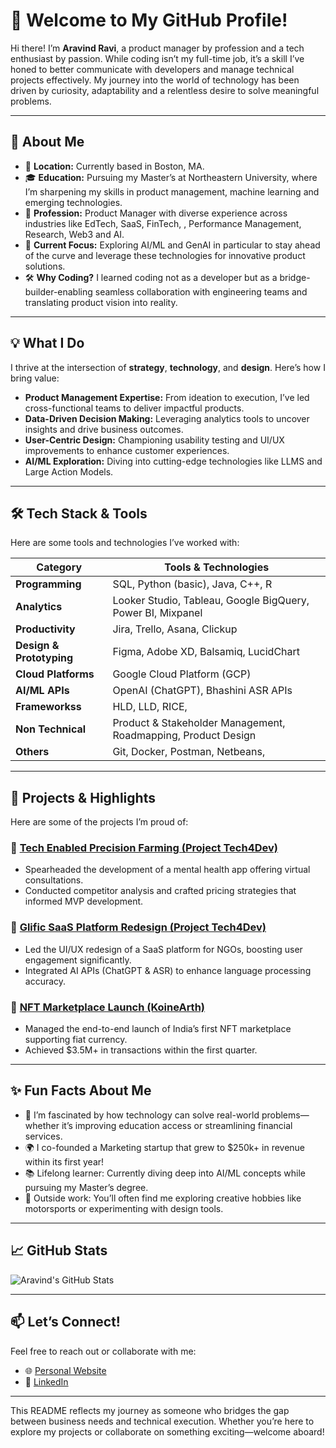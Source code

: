 # 👋 Welcome to My GitHub Profile!

Hi there! I’m **Aravind Ravi**, a product manager by profession and a tech enthusiast by passion. While coding isn’t my full-time job, it’s a skill I’ve honed to better communicate with developers and manage technical projects effectively. My journey into the world of technology has been driven by curiosity, adaptability and a relentless desire to solve meaningful problems.

---

## 🌟 About Me

- 📍 **Location:** Currently based in Boston, MA.  
- 🎓 **Education:** Pursuing my Master’s at Northeastern University, where I’m sharpening my skills in product management, machine learning and emerging technologies.  
- 💼 **Profession:** Product Manager with diverse experience across industries like EdTech, SaaS, FinTech, , Performance Management, Research, Web3 and AI.  
- 🤖 **Current Focus:** Exploring AI/ML and GenAI in particular to stay ahead of the curve and leverage these technologies for innovative product solutions.  
- 🛠️ **Why Coding?** I learned coding not as a developer but as a bridge-builder-enabling seamless collaboration with engineering teams and translating product vision into reality.

---

## 💡 What I Do

I thrive at the intersection of **strategy**, **technology**, and **design**. Here’s how I bring value:

- **Product Management Expertise:** From ideation to execution, I’ve led cross-functional teams to deliver impactful products.
- **Data-Driven Decision Making:** Leveraging analytics tools to uncover insights and drive business outcomes.
- **User-Centric Design:** Championing usability testing and UI/UX improvements to enhance customer experiences.
- **AI/ML Exploration:** Diving into cutting-edge technologies like LLMS and Large Action Models.

---

## 🛠️ Tech Stack & Tools

Here are some tools and technologies I’ve worked with:

| Category            | Tools & Technologies                                                                 |
|---------------------|--------------------------------------------------------------------------------------|
| **Programming**     | SQL, Python (basic), Java, C++, R                                                    |
| **Analytics**  | Looker Studio, Tableau, Google BigQuery, Power BI, Mixpanel                               |
| **Productivity**    | Jira, Trello, Asana, Clickup                                                         |
| **Design & Prototyping** | Figma, Adobe XD, Balsamiq, LucidChart                                                                 |
| **Cloud Platforms** | Google Cloud Platform (GCP)                                                          |
| **AI/ML APIs**      | OpenAI (ChatGPT), Bhashini ASR APIs                                                  |
| **Frameworkss**     |   HLD, LLD, RICE,                                                                    |
| **Non Technical**     |   Product & Stakeholder Management, Roadmapping, Product Design                    |
| **Others**      | Git, Docker, Postman, Netbeans,                                                          |

---

## 🚀 Projects & Highlights

Here are some of the projects I’m proud of:

### 🔗 <a href="https://aravindravi.sites.northeastern.edu/portfolio/sowing-innovation-glifics-impact-on-precision-agriculture/" target="_blank" rel="noopener noreferrer">Tech Enabled Precision Farming (Project Tech4Dev)</a>
- Spearheaded the development of a mental health app offering virtual consultations.
- Conducted competitor analysis and crafted pricing strategies that informed MVP development.

### 🔗 <a href="https://aravindravi.sites.northeastern.edu/portfolio/redesigning-glific/" target="_blank" rel="noopener noreferrer">Glific SaaS Platform Redesign (Project Tech4Dev)</a>
- Led the UI/UX redesign of a SaaS platform for NGOs, boosting user engagement significantly.
- Integrated AI APIs (ChatGPT & ASR) to enhance language processing accuracy.

### 🔗 <a href="https://aravindravi.sites.northeastern.edu/portfolio/from-ideas-to-impact-building-ngagen/" target="_blank" rel="noopener noreferrer">NFT Marketplace Launch (KoineArth)</a>
- Managed the end-to-end launch of India’s first NFT marketplace supporting fiat currency.
- Achieved $3.5M+ in transactions within the first quarter.

---

## ✨ Fun Facts About Me

- 🧠 I’m fascinated by how technology can solve real-world problems—whether it’s improving education access or streamlining financial services.
- 🌍 I co-founded a Marketing startup that grew to $250k+ in revenue within its first year!
- 📚 Lifelong learner: Currently diving deep into AI/ML concepts while pursuing my Master’s degree.
- 🎨 Outside work: You’ll often find me exploring creative hobbies like motorsports or experimenting with design tools.

---

## 📈 GitHub Stats

![Aravind's GitHub Stats](samplelink)

---

## 📫 Let’s Connect!

Feel free to reach out or collaborate with me:

- 🌐 <a href="https://aravindravi.sites.northeastern.edu/" target="_blank">Personal Website</a>  
- 💼 <a href="https://www.linkedin.com/in/-aravindravi/" target="_blank">LinkedIn</a>  

---

This README reflects my journey as someone who bridges the gap between business needs and technical execution. Whether you’re here to explore my projects or collaborate on something exciting—welcome aboard!
